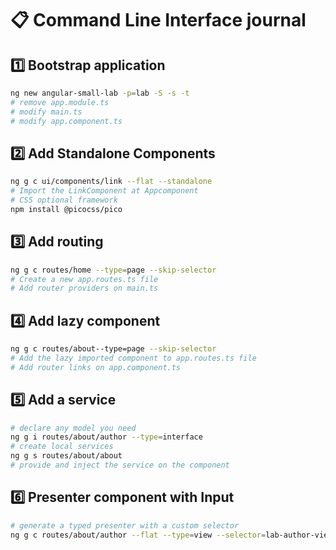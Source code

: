 # 📋 Command Line Interface journal

## 1️⃣ Bootstrap application

```bash
ng new angular-small-lab -p=lab -S -s -t
# remove app.module.ts
# modify main.ts
# modify app.component.ts
```

## 2️⃣ Add Standalone Components

```bash
ng g c ui/components/link --flat --standalone
# Import the LinkComponent at Appcomponent
# CSS optional framework
npm install @picocss/pico
```

## 3️⃣ Add routing

```bash
ng g c routes/home --type=page --skip-selector
# Create a new app.routes.ts file
# Add router providers on main.ts
```

## 4️⃣ Add lazy component

```bash
ng g c routes/about--type=page --skip-selector
# Add the lazy imported component to app.routes.ts file
# Add router links on app.component.ts
```

## 5️⃣ Add a service

```bash
# declare any model you need
ng g i routes/about/author --type=interface
# create local services
ng g s routes/about/about
# provide and inject the service on the component
```

## 6️⃣ Presenter component with Input

```bash
# generate a typed presenter with a custom selector
ng g c routes/about/author --flat --type=view --selector=lab-author-view

```
